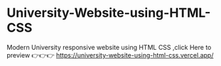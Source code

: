 # University-Website-using-HTML-CSS

Modern University responsive website using HTML CSS 
,click Here to preview 👉👉👉 https://university-website-using-html-css.vercel.app/
